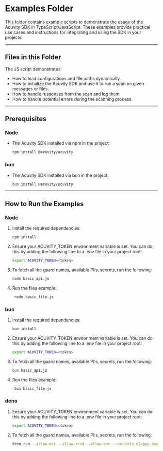# Examples Folder

This folder contains example scripts to demonstrate the usage of the Acuvity SDK in TypeScript/JavaScript. These examples provide practical use cases and instructions for integrating and using the SDK in your projects.

---

## Files in this Folder

The JS script demonstrates:
- How to load configurations and file paths dynamically.
- How to initialize the Acuvity SDK and use it to run a scan on given messages or files.
- How to handle responses from the scan and log them.
- How to handle potential errors during the scanning process.

---

## Prerequisites

### Node
- The Acuvity SDK installed via npm in the project:
  ```bash
  npm install @acuvity/acuvity
    ```

### bun
- The Acuvity SDK installed via bun in the project:
  ```bash
  bun install @acuvity/acuvity
    ```

---

## How to Run the Examples

### Node
1. Install the required dependencies:
   ```bash
   npm install
   ```
2. Ensure your ACUVITY_TOKEN environment variable is set. You can do this by adding the following line to a .env file in your project root:
    ```bash
    export ACUVITY_TOKEN=<token>
    ```
3. To fetch all the guard names, available PIIs, secrets, run the following:
    ```bash
    node basic_api.js
    ```
4. Run the files example:
    ```bash
     node basic_file.js
    ```

### bun

1. Install the required dependencies:
   ```bash
   bun install
   ```
2. Ensure your ACUVITY_TOKEN environment variable is set. You can do this by adding the following line to a .env file in your project root:
    ```bash
    export ACUVITY_TOKEN=<token>
    ```
3. To fetch all the guard names, available PIIs, secrets, run the following:
    ```bash
    bun basic_api.js
    ```
4. Run the files example:
    ```bash
     bun basic_file.js
    ```

### deno

1. Ensure your ACUVITY_TOKEN environment variable is set. You can do this by adding the following line to a .env file in your project root:
    ```bash
    export ACUVITY_TOKEN=<token>
    ```
2. To fetch all the guard names, available PIIs, secrets, run the following:
    ```bash
    deno run --allow-net --allow-read --allow-env --unstable-sloppy-imports deno_basic_file.js
    ```
